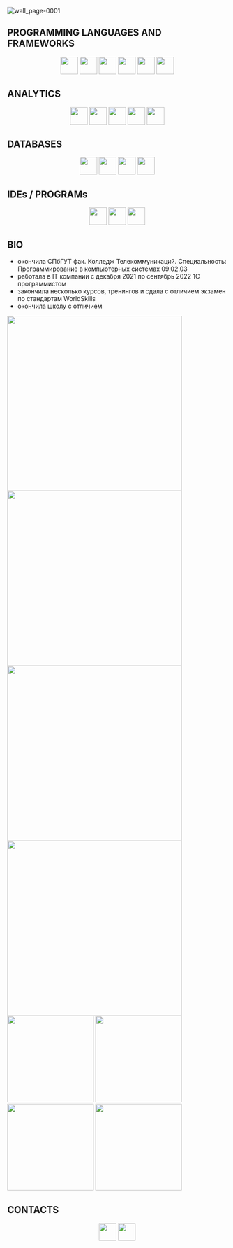 ![wall_page-0001](https://user-images.githubusercontent.com/88589361/234532650-d3c6e04f-a881-41e7-87e7-3cfb81f4a42c.jpg)
## PROGRAMMING LANGUAGES AND FRAMEWORKS
<div align=center>
  <a href = "https://github.com/Stardurost/SpringPracticeProjects">
  <img src="https://img.shields.io/badge/java-%23ED8B00.svg?style=for-the-badge&logo=openjdk&logoColor=white" height="40"></a>
  <img src="https://img.shields.io/badge/spring-%236DB33F.svg?style=for-the-badge&logo=spring&logoColor=white" height="40">
  
  <a href = "https://github.com/Stardurost/SPbCT_RoshupkinaDV">
    <img src="https://img.shields.io/badge/c++-%2300599C.svg?style=for-the-badge&logo=c%2B%2B&logoColor=white" height="40"></a>
  
  <a href = "https://github.com/Stardurost/CRMTelmate">
    <img src="https://img.shields.io/badge/c%23-%23239120.svg?style=for-the-badge&logo=c-sharp&logoColor=white" height="40"></a>
    <img src="https://img.shields.io/badge/.NET-5C2D91?style=for-the-badge&logo=.net&logoColor=white" height="40">
  
  <a href = "https://github.com/Stardurost/PythonExercise">
    <img src="https://img.shields.io/badge/python-3670A0?style=for-the-badge&logo=python&logoColor=ffdd54" height="40"></a>
    
</div>

## ANALYTICS
<div align=center>
  <img src="https://img.shields.io/badge/jupyter-%23FA0F00.svg?style=for-the-badge&logo=jupyter&logoColor=white" height="40">
  <img src="https://img.shields.io/badge/pandas-%23150458.svg?style=for-the-badge&logo=pandas&logoColor=white" height="40">
  <img src="https://img.shields.io/badge/numpy-%23013243.svg?style=for-the-badge&logo=numpy&logoColor=white" height="40">
  <img src="https://img.shields.io/badge/Matplotlib-%23ffffff.svg?style=for-the-badge&logo=Matplotlib&logoColor=black" height="40">
  <img src="https://img.shields.io/badge/Anaconda-%2344A833.svg?style=for-the-badge&logo=anaconda&logoColor=white" height="40">
</div>

## DATABASES
<div align=center>
  <img src="https://img.shields.io/badge/Microsoft%20SQL%20Server-CC2927?style=for-the-badge&logo=microsoft%20sql%20server&logoColor=white" height="40">
  <img src="https://img.shields.io/badge/mysql-%2300f.svg?style=for-the-badge&logo=mysql&logoColor=white" height="40">
  <img src="https://img.shields.io/badge/MongoDB-%234ea94b.svg?style=for-the-badge&logo=mongodb&logoColor=white" height="40">
  <img src="https://img.shields.io/badge/postgres-%23316192.svg?style=for-the-badge&logo=postgresql&logoColor=white" height="40">
</div>

## IDEs / PROGRAMs
<div align=center>
  <img src="https://img.shields.io/badge/Visual%20Studio-5C2D91.svg?style=for-the-badge&logo=visual-studio&logoColor=white" height="40">
  <img src="https://img.shields.io/badge/IntelliJIDEA-000000.svg?style=for-the-badge&logo=intellij-idea&logoColor=white" height="40">
  <img src="https://img.shields.io/badge/Microsoft_Visio-3955A3?style=for-the-badge&logo=microsoft-visio&logoColor=white" height="40">
</div>

## BIO
- окончила СПбГУТ фак. Колледж Телекоммуникаций. Специальность: Программирование в компьютерных системах 09.02.03
- работала в IT компании с декабря 2021 по сентябрь 2022 1С программистом
- закончила несколько курсов, тренингов и сдала с отличием экзамен по стандартам WorldSkills
- окончила школу с отличием
<div>
  <img src="https://user-images.githubusercontent.com/88589361/234566200-21f95fab-c50c-433c-b446-334ae38d117c.png" width="400">
  <img src="https://user-images.githubusercontent.com/88589361/234567481-17e691fa-5f31-47c7-b1c3-f68a118c729c.jpg" width="400">
  
  <img src="https://user-images.githubusercontent.com/88589361/234551830-0a7e1bde-eb24-413d-9b5a-6da10973f7fb.png" width="400">
  <img src="https://user-images.githubusercontent.com/88589361/234551985-3a97c290-898f-43aa-baf2-ac47ac88e790.png" width="400">
  
  <img src="https://user-images.githubusercontent.com/88589361/234569558-ea6a7342-4e4e-4fd0-8d6e-4e43210bdbea.png" width="198">
  <img src="https://user-images.githubusercontent.com/88589361/234551497-bd319ceb-2762-40aa-b93e-a5127dfc569d.png" width="198">
  
  <img src="https://user-images.githubusercontent.com/88589361/234551605-5108b184-cb1c-47c5-90dd-6bc0ce23fc34.png" width="198">
  <img src="https://user-images.githubusercontent.com/88589361/234553333-baaa75ec-70a5-4912-8111-6706022196b5.png" width="198">
   
</div>

## CONTACTS
<div align=center>
  <a href = "https://t.me/stardurost"><img src="https://img.shields.io/badge/Telegram-2CA5E0?style=for-the-badge&logo=telegram&logoColor=white" height="40"></a>
  <a href = "mailto:stardurost@gmail.com"><img src="https://img.shields.io/badge/Gmail-D14836?style=for-the-badge&logo=gmail&logoColor=white" height="40"></a>
</div>



